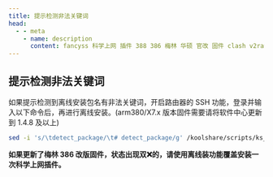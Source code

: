 ```yaml
---
title: 提示检测非法关键词
head:
  - - meta
    - name: description
      content: fancyss 科学上网 插件 388 386 梅林 华硕 官改 固件 clash v2ray trojan 非法关键词
---
```


## 提示检测非法关键词

如果提示检测到离线安装包名有非法关键词，开启路由器的 SSH 功能，登录并输入以下命令后，再进行离线安装。(arm380/X7.x 版本固件需要请将软件中心更新到 1.4.8 及以上)

```sh
sed -i 's/\tdetect_package/\t# detect_package/g' /koolshare/scripts/ks_tar_install.sh
```

**如果更新了梅林 386 改版固件，状态出现双:x:的，请使用离线装功能覆盖安装一次科学上网插件。**
